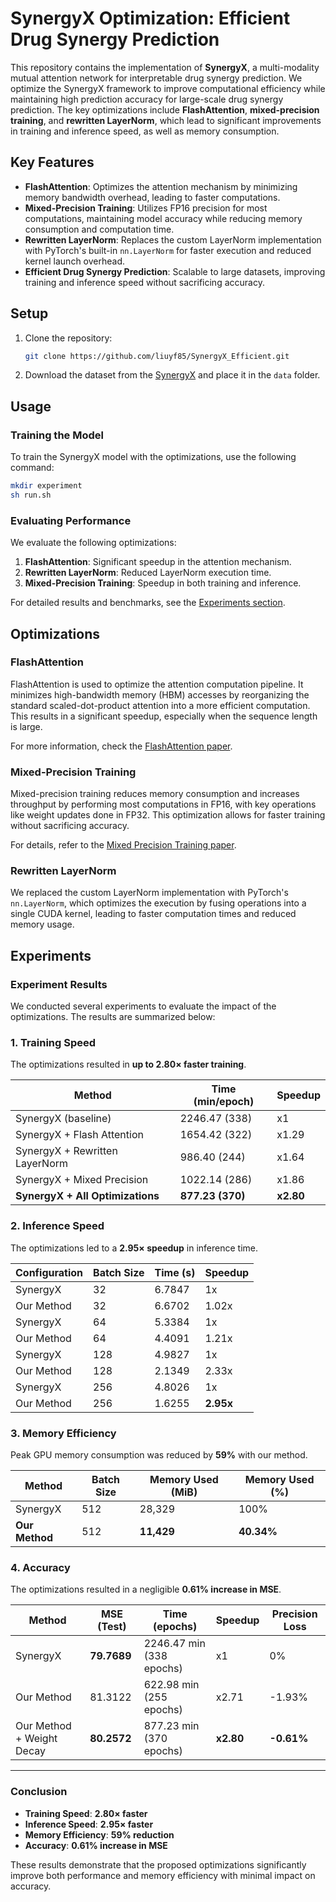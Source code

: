 # SynergyX Optimization: Efficient Drug Synergy Prediction

This repository contains the implementation of **SynergyX**, a multi-modality mutual attention network for interpretable drug synergy prediction. We optimize the SynergyX framework to improve computational efficiency while maintaining high prediction accuracy for large-scale drug synergy prediction. The key optimizations include **FlashAttention**, **mixed-precision training**, and **rewritten LayerNorm**, which lead to significant improvements in training and inference speed, as well as memory consumption.

## Key Features

* **FlashAttention**: Optimizes the attention mechanism by minimizing memory bandwidth overhead, leading to faster computations.
* **Mixed-Precision Training**: Utilizes FP16 precision for most computations, maintaining model accuracy while reducing memory consumption and computation time.
* **Rewritten LayerNorm**: Replaces the custom LayerNorm implementation with PyTorch's built-in `nn.LayerNorm` for faster execution and reduced kernel launch overhead.
* **Efficient Drug Synergy Prediction**: Scalable to large datasets, improving training and inference speed without sacrificing accuracy.

## Setup

1. Clone the repository:

   ```bash
   git clone https://github.com/liuyf85/SynergyX_Efficient.git
   ```

2. Download the dataset from the [SynergyX](https://github.com/GSanShui/SynergyX) and place it in the `data` folder.

## Usage

### Training the Model

To train the SynergyX model with the optimizations, use the following command:

```bash
mkdir experiment
sh run.sh
```

### Evaluating Performance

We evaluate the following optimizations:

1. **FlashAttention**: Significant speedup in the attention mechanism.
2. **Rewritten LayerNorm**: Reduced LayerNorm execution time.
3. **Mixed-Precision Training**: Speedup in both training and inference.

For detailed results and benchmarks, see the [Experiments section](#experiments).

## Optimizations

### FlashAttention

FlashAttention is used to optimize the attention computation pipeline. It minimizes high-bandwidth memory (HBM) accesses by reorganizing the standard scaled-dot-product attention into a more efficient computation. This results in a significant speedup, especially when the sequence length is large.

For more information, check the [FlashAttention paper](https://arxiv.org/abs/2205.14135).

### Mixed-Precision Training

Mixed-precision training reduces memory consumption and increases throughput by performing most computations in FP16, with key operations like weight updates done in FP32. This optimization allows for faster training without sacrificing accuracy.

For details, refer to the [Mixed Precision Training paper](https://arxiv.org/abs/1710.03740).

### Rewritten LayerNorm

We replaced the custom LayerNorm implementation with PyTorch's `nn.LayerNorm`, which optimizes the execution by fusing operations into a single CUDA kernel, leading to faster computation times and reduced memory usage.



## Experiments

### Experiment Results

We conducted several experiments to evaluate the impact of the optimizations. The results are summarized below:

### 1. **Training Speed**

The optimizations resulted in **up to 2.80× faster training**.

| Method                           | Time (min/epoch) | Speedup   |
| -------------------------------- | ---------------- | --------- |
| SynergyX (baseline)              | 2246.47 (338)    | x1        |
| SynergyX + Flash Attention       | 1654.42 (322)    | x1.29     |
| SynergyX + Rewritten LayerNorm   | 986.40 (244)     | x1.64     |
| SynergyX + Mixed Precision       | 1022.14 (286)    | x1.86     |
| **SynergyX + All Optimizations** | **877.23 (370)** | **x2.80** |

### 2. **Inference Speed**

The optimizations led to a **2.95× speedup** in inference time.

| Configuration | Batch Size | Time (s) | Speedup   |
| ------------- | ---------- | -------- | --------- |
| SynergyX      | 32         | 6.7847   | 1x        |
| Our Method    | 32         | 6.6702   | 1.02x     |
| SynergyX      | 64         | 5.3384   | 1x        |
| Our Method    | 64         | 4.4091   | 1.21x     |
| SynergyX      | 128        | 4.9827   | 1x        |
| Our Method    | 128        | 2.1349   | 2.33x     |
| SynergyX      | 256        | 4.8026   | 1x        |
| Our Method    | 256        | 1.6255   | **2.95x** |

### 3. **Memory Efficiency**

Peak GPU memory consumption was reduced by **59%** with our method.

| Method         | Batch Size | Memory Used (MiB) | Memory Used (%) |
| -------------- | ---------- | ----------------- | --------------- |
| SynergyX       | 512        | 28,329            | 100%            |
| **Our Method** | 512        | **11,429**        | **40.34%**      |

### 4. **Accuracy**

The optimizations resulted in a negligible **0.61% increase in MSE**.

| Method                    | MSE (Test)  | Time (epochs)            | Speedup   | Precision Loss |
| ------------------------- | ----------- | ------------------------ | --------- | -------------- |
| SynergyX                  | **79.7689** | 2246.47 min (338 epochs) | x1        | 0%             |
| Our Method                | 81.3122     | 622.98 min (255 epochs)  | x2.71     | -1.93%         |
| Our Method + Weight Decay | **80.2572** | 877.23 min (370 epochs)  | **x2.80** | **-0.61%**     |

------

### Conclusion

- **Training Speed**: **2.80× faster**
- **Inference Speed**: **2.95× faster**
- **Memory Efficiency**: **59% reduction**
- **Accuracy**: **0.61% increase in MSE**

These results demonstrate that the proposed optimizations significantly improve both performance and memory efficiency with minimal impact on accuracy.
